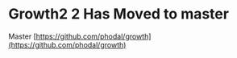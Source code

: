 Growth2 2 Has Moved to master
===

Master [https://github.com/phodal/growth](https://github.com/phodal/growth)

